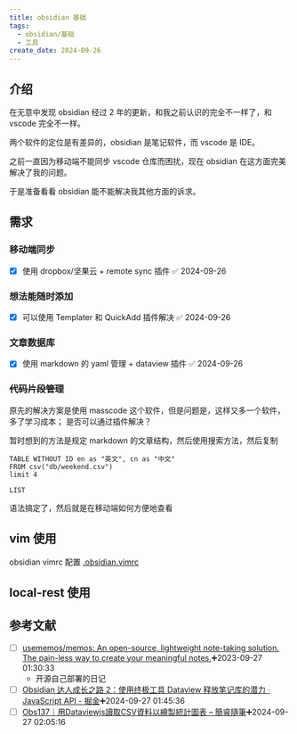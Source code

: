 ```yaml
---
title: obsidian 基础
tags:
  - obsidian/基础
  - 工具
create_date: 2024-09-26
---
```


## 介绍

在无意中发现 obsidian 经过 2 年的更新，和我之前认识的完全不一样了，和  vscode 完全不一样。

两个软件的定位是有差异的，obsidian 是笔记软件，而 vscode 是 IDE。

之前一直因为移动端不能同步 vscode 仓库而困扰，现在 obsidian 在这方面完美解决了我的问题。

于是准备看看 obsidian 能不能解决我其他方面的诉求。

## 需求

### 移动端同步

- [x] 使用 dropbox/坚果云 + remote sync 插件 ✅ 2024-09-26

### 想法能随时添加

- [x] 可以使用 Templater 和 QuickAdd 插件解决 ✅ 2024-09-26

### 文章数据库

- [x] 使用 markdown 的 yaml 管理 + dataview 插件 ✅ 2024-09-26

### ~~代码片段管理~~

原先的解决方案是使用 masscode 这个软件，但是问题是，这样又多一个软件，多了学习成本；
是否可以通过插件解决？

暂时想到的方法是规定 markdown 的文章结构，然后使用搜索方法，然后复制

```dataview
TABLE WITHOUT ID en as "英文", cn as "中文"
FROM csv("db/weekend.csv")
limit 4
```

```dataview
LIST
```

语法搞定了，然后就是在移动端如何方便地查看

## vim 使用

obsidian vimrc 配置 [.obsidian.vimrc](https://gist.github.com/kxxoling/dcc1c3a897e6735989f32b55ef069136)

## local-rest 使用


## 参考文献

- [ ] [usememos/memos: An open-source, lightweight note-taking solution. The pain-less way to create your meaningful notes.](https://github.com/usememos/memos)➕2023-09-27 01:30:33 
	-  开源自己部署的日记
- [ ] [Obsidian 达人成长之路 2：使用终极工具 Dataview 释放笔记库的潜力 · JavaScript API - 掘金](https://juejin.cn/post/7372768355777839104)➕2024-09-27 01:45:36
- [ ] [Obs137｜用Dataviewjs讀取CSV資料以繪製統計圖表 – 簡睿隨筆](https://jdev.tw/blog/8190/obs137%EF%BD%9Cload-csv-by-dataview-integrates-charts)➕2024-09-27 02:05:16